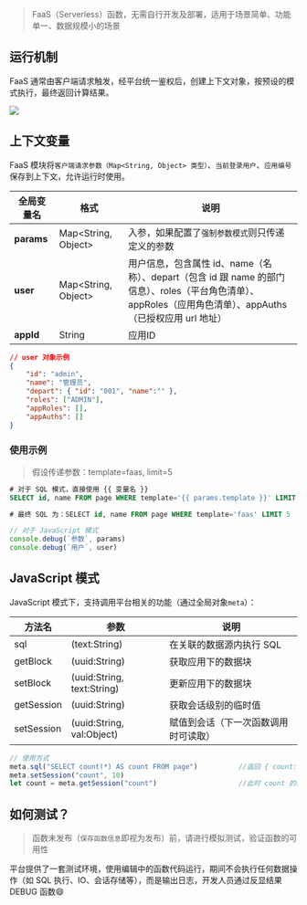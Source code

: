 > FaaS（Serverless）函数，无需自行开发及部署，适用于场景简单、功能单一、数据规模小的场景

## 运行机制

FaaS 通常由客户端请求触发，经平台统一鉴权后，创建上下文对象，按预设的模式执行，最终返回计算结果。

![](./static/img/faas-运行机制.webp)

## 上下文变量

FaaS 模块将`客户端请求参数（Map<String, Object> 类型）`、`当前登录用户`、`应用编号`保存到上下文，允许运行时使用。

全局变量名|格式|说明
-|-|-
**params**|Map<String, Object>|入参，如果配置了`强制参数模式`则只传递定义的参数
**user**|Map<String, Object>|用户信息，包含属性 id、name（名称）、depart（包含 id 跟 name 的部门信息）、roles（平台角色清单）、appRoles（应用角色清单）、appAuths（已授权应用 url 地址）
**appId**|String|应用ID

```json
// user 对象示例
{
    "id": "admin",
    "name": "管理员",
    "depart": { "id": "001", "name":"" },
    "roles": ["ADMIN"],
    "appRoles": [],
    "appAuths": []
}
```

### 使用示例
> 假设传递参数：template=faas, limit=5

```sql
# 对于 SQL 模式，直接使用 {{ 变量名 }}
SELECT id, name FROM page WHERE template='{{ params.template }}' LIMIT {{ params.limit }}

# 最终 SQL 为：SELECT id, name FROM page WHERE template='faas' LIMIT 5
```

```javascript
// 对于 JavaScript 模式
console.debug(`参数`, params)
console.debug(`用户`, user)
```

## JavaScript 模式

JavaScript 模式下，支持调用平台相关的功能（通过全局对象`meta`）：

方法名|参数|说明
-|-|-
sql|(text:String)|在关联的数据源内执行 SQL
getBlock|(uuid:String)|获取应用下的数据块
setBlock|(uuid:String, text:String)|更新应用下的数据块
getSession|(uuid:String)|获取会话级别的临时值
setSession|(uuid:String, val:Object)|赋值到会话（下一次函数调用时可读取）

```javascript
// 使用方式
meta.sql("SELECT count(*) AS count FROM page")          //返回 { count: 1 }
meta.setSession("count", 10)
let count = meta.getSession("count")                    //此时 count 的值为 10
```

## 如何测试？
> 函数未发布（`保存函数信息`即视为发布）前，请进行模拟测试，验证函数的可用性

平台提供了一套测试环境，使用编辑中的函数代码运行，期间不会执行任何数据操作（如 SQL 执行、IO、会话存储等），而是输出日志，开发人员通过反显结果 DEBUG 函数😄
